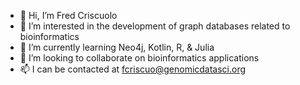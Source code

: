 - 👋 Hi, I’m Fred Criscuolo 
- 👀 I’m interested in the development of graph databases related to bioinformatics
- 🌱 I’m currently learning Neo4j, Kotlin, R, & Julia
- 💞️ I’m looking to collaborate on bioinformatics applications
- 📫 I can be contacted at fcriscuo@genomicdatasci.org

<!---
fcriscuo/fcriscuo is a ✨ special ✨ repository because its `README.md` (this file) appears on your GitHub profile.
You can click the Preview link to take a look at your changes.
--->
